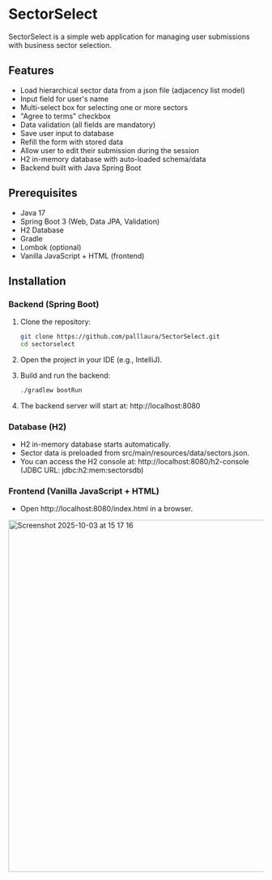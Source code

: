 # SectorSelect
SectorSelect is a simple web application for managing user submissions with business sector selection.

## Features
- Load hierarchical sector data from a json file (adjacency list model)
- Input field for user's name
- Multi-select box for selecting one or more sectors
- "Agree to terms" checkbox
- Data validation (all fields are mandatory)
- Save user input to database
- Refill the form with stored data
- Allow user to edit their submission during the session
- H2 in-memory database with auto-loaded schema/data
- Backend built with Java Spring Boot

## Prerequisites
- Java 17
- Spring Boot 3 (Web, Data JPA, Validation)
- H2 Database
- Gradle
- Lombok (optional)
- Vanilla JavaScript + HTML (frontend)


## Installation
### Backend (Spring Boot)
1. Clone the repository:
   ```bash
   git clone https://github.com/palllaura/SectorSelect.git
   cd sectorselect

2. Open the project in your IDE (e.g., IntelliJ).

3. Build and run the backend:
   ```bash
   ./gradlew bootRun
4. The backend server will start at:
   http://localhost:8080

### Database (H2)
- H2 in-memory database starts automatically.
- Sector data is preloaded from src/main/resources/data/sectors.json.
- You can access the H2 console at:
  http://localhost:8080/h2-console
(JDBC URL: jdbc:h2:mem:sectorsdb)

### Frontend (Vanilla JavaScript + HTML)
- Open http://localhost:8080/index.html in a browser.

  
<img width="979" height="695" alt="Screenshot 2025-10-03 at 15 17 16" src="https://github.com/user-attachments/assets/dddb19e2-3d8a-4500-b927-3feae43d206d" />
